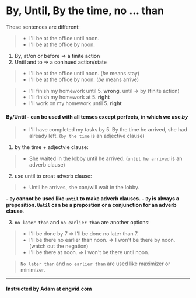 # By, Until, By the time, no ... than

These sentences are different:

> - I'll be at the office until noon.
> - I'll be at the office by noon.

1. By, at/on or before => a finite action
2. Until and to => a coninued action/state

> - I'll be at the office until noon. (*be* means stay)
> - I'll be at the office by noon. (*be* means arrive)  

> - I'll finish my homework until 5. **wrong**. until -> by (finite action)
> - I'll finish my homework at 5. **right**
> - I'll work on my homework until 5. **right**

#### By/Until - can be used with all tenses except perfects, in which we use *by*

> - I'll have completed my tasks by 5.
> By the time he arrived, she had already left. (`by the time` is an adjective clause)

1. by the time + adjectvie clause:
> - She waited in the lobby until he arrived. (`until he arrived` is an adverb clause)

2. use until to creat adverb clause:
> - Until he arrives, she can/will wait in the lobby. 

**- `By` cannot be used like `until` to make adverb clauses.**
**- `By` is always a preposition. `Until` can be a prepostion or a conjunction for an adverb clause**.

3. `no later than` and `no earlier than` are another options:
> - I'll be done by 7 => I'll be done no later than 7.
> - I'll be there no earlier than noon. => I won't be there by noon. (watch out the negation)
> - I'll be there at noon. => I won't be there until noon.

> `No later than` and `no earlier than` are used like maximizer or minimizer.

---
#### Instructed by Adam at engvid.com
